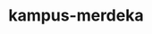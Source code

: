# kampus-merdeka

<!-- feat: Menjelaskan tentang feature / perubahan apapun yg dibuat dalam development -->
<!-- fix: Menjelaskan perubahan yg berkaitan dengan bug / error -->
<!-- style: Menjelaskan tentang gaya penulisan kode (tidak ada kaitannya dengan feature / fix) -->
<!-- refactor: Gaya penulisan -->
